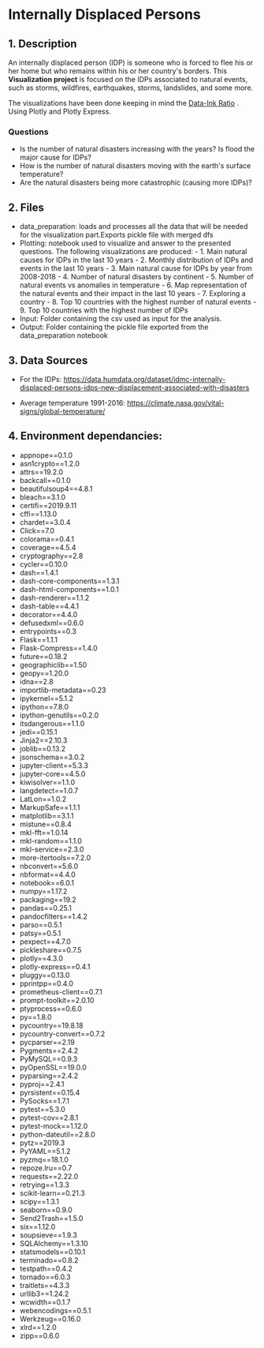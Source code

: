 # Internally Displaced Persons

## 1. Description
An internally displaced person (IDP) is someone who is forced to flee his or her home but who remains within his or her country's borders. This **Visualization project** is focused on the IDPs associated to natural events, such as storms, wildfires, earthquakes, storms, landslides, and some more. 

The visualizations have been done keeping in mind the [Data-Ink Ratio](https://infovis-wiki.net/wiki/Data-Ink_Ratio) . Using Plotly and Plotly Express.

### Questions
- Is the number of natural disasters increasing with the years? Is flood the major cause for IDPs?
- How is the number of natural disasters moving with the earth's surface temperature?
- Are the natural disasters being more catastrophic (causing more IDPs)?

## 2. Files
- data_preparation: loads and processes all the data that will be needed for the visualization part.Exports pickle file with merged dfs
- Plotting: notebook used to visualize and answer to the presented questions. The following visualizations are produced:
          - 1. Main natural causes for IDPs in the last 10 years
          - 2. Monthly distribution of IDPs and events in the last 10 years
          - 3. Main natural cause for IDPs by year from 2008-2018
          - 4. Number of natural disasters by continent
          - 5. Number of natural events vs anomalies in temperature
          - 6. Map representation of the natural events and their impact in the last 10 years
          - 7. Exploring a country
          - 8. Top 10 countries with the highest number of natural events
          - 9. Top 10 countries with the highest number of IDPs
- Input: Folder containing  the csv used as input for the analysis.
- Output: Folder containing the pickle file exported from the data_preparation notebook

## 3. Data Sources

- For the IDPs: https://data.humdata.org/dataset/idmc-internally-displaced-persons-idps-new-displacement-associated-with-disasters

- Average temperature 1991-2016: https://climate.nasa.gov/vital-signs/global-temperature/

## 4. Environment dependancies:
- appnope==0.1.0
- asn1crypto==1.2.0
- attrs==19.2.0
- backcall==0.1.0
- beautifulsoup4==4.8.1
- bleach==3.1.0
- certifi==2019.9.11
- cffi==1.13.0
- chardet==3.0.4
- Click==7.0
- colorama==0.4.1
- coverage==4.5.4
- cryptography==2.8
- cycler==0.10.0
- dash==1.4.1
- dash-core-components==1.3.1
- dash-html-components==1.0.1
- dash-renderer==1.1.2
- dash-table==4.4.1
- decorator==4.4.0
- defusedxml==0.6.0
- entrypoints==0.3
- Flask==1.1.1
- Flask-Compress==1.4.0
- future==0.18.2
- geographiclib==1.50
- geopy==1.20.0
- idna==2.8
- importlib-metadata==0.23
- ipykernel==5.1.2
- ipython==7.8.0
- ipython-genutils==0.2.0
- itsdangerous==1.1.0
- jedi==0.15.1
- Jinja2==2.10.3
- joblib==0.13.2
- jsonschema==3.0.2
- jupyter-client==5.3.3
- jupyter-core==4.5.0
- kiwisolver==1.1.0
- langdetect==1.0.7
- LatLon==1.0.2
- MarkupSafe==1.1.1
- matplotlib==3.1.1
- mistune==0.8.4
- mkl-fft==1.0.14
- mkl-random==1.1.0
- mkl-service==2.3.0
- more-itertools==7.2.0
- nbconvert==5.6.0
- nbformat==4.4.0
- notebook==6.0.1
- numpy==1.17.2
- packaging==19.2
- pandas==0.25.1
- pandocfilters==1.4.2
- parso==0.5.1
- patsy==0.5.1
- pexpect==4.7.0
- pickleshare==0.7.5
- plotly==4.3.0
- plotly-express==0.4.1
- pluggy==0.13.0
- pprintpp==0.4.0
- prometheus-client==0.7.1
- prompt-toolkit==2.0.10
- ptyprocess==0.6.0
- py==1.8.0
- pycountry==19.8.18
- pycountry-convert==0.7.2
- pycparser==2.19
- Pygments==2.4.2
- PyMySQL==0.9.3
- pyOpenSSL==19.0.0
- pyparsing==2.4.2
- pyproj==2.4.1
- pyrsistent==0.15.4
- PySocks==1.7.1
- pytest==5.3.0
- pytest-cov==2.8.1
- pytest-mock==1.12.0
- python-dateutil==2.8.0
- pytz==2019.3
- PyYAML==5.1.2
- pyzmq==18.1.0
- repoze.lru==0.7
- requests==2.22.0
- retrying==1.3.3
- scikit-learn==0.21.3
- scipy==1.3.1
- seaborn==0.9.0
- Send2Trash==1.5.0
- six==1.12.0
- soupsieve==1.9.3
- SQLAlchemy==1.3.10
- statsmodels==0.10.1
- terminado==0.8.2
- testpath==0.4.2
- tornado==6.0.3
- traitlets==4.3.3
- urllib3==1.24.2
- wcwidth==0.1.7
- webencodings==0.5.1
- Werkzeug==0.16.0
- xlrd==1.2.0
- zipp==0.6.0


